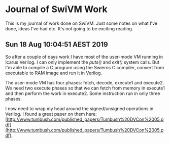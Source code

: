 # Journal of SwiVM Work

This is my journal of work done on SwiVM. Just some notes on what I've done,
ideas I've had etc. It's not going to be exciting reading.

## Sun 18 Aug 10:04:51 AEST 2019

So after a couple of days work I have most of the user-mode VM running in
Icarus Verilog. I can only implement the *puts()* and *exit()* system
calls. But I'm able to compile a C program using the Swieros C compiler,
convert from executable to RAM image and run it in Verilog.

The user-mode VM has four phases: fetch, decode, execute1 and execute2.
We need two execute phases so that we can fetch from memory in execute1
and then perform the work in execute2. Some instruction run in only three
phases.

I now need to wrap my head around the signed/unsigned operations in Verilog.
I found a great paper on them here:
[http://www.tumbush.com/published_papers/Tumbush%20DVCon%2005.pdf](http://www.tumbush.com/published_papers/Tumbush%20DVCon%2005.pdf).
